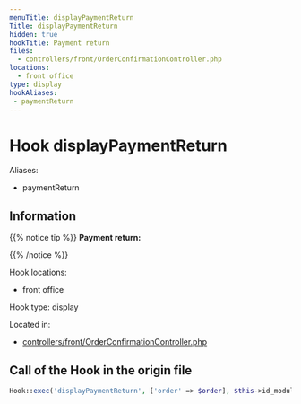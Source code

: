 ```yaml
---
menuTitle: displayPaymentReturn
Title: displayPaymentReturn
hidden: true
hookTitle: Payment return
files:
  - controllers/front/OrderConfirmationController.php
locations:
  - front office
type: display
hookAliases:
 - paymentReturn
---
```


# Hook displayPaymentReturn

Aliases: 
 - paymentReturn



## Information

{{% notice tip %}}
**Payment return:** 


{{% /notice %}}

Hook locations: 
  - front office

Hook type: display

Located in: 
  - [controllers/front/OrderConfirmationController.php](https://github.com/PrestaShop/PrestaShop/blob/8.0.x/controllers/front/OrderConfirmationController.php)

## Call of the Hook in the origin file

```php
Hook::exec('displayPaymentReturn', ['order' => $order], $this->id_module)
```